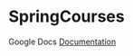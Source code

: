 # SpringCourses

Google Docs [Documentation](https://docs.google.com/document/d/1gGVQgCy8lcsN2BkUobdbwV7pXM13qd-ExEISmFpnmTI/)

